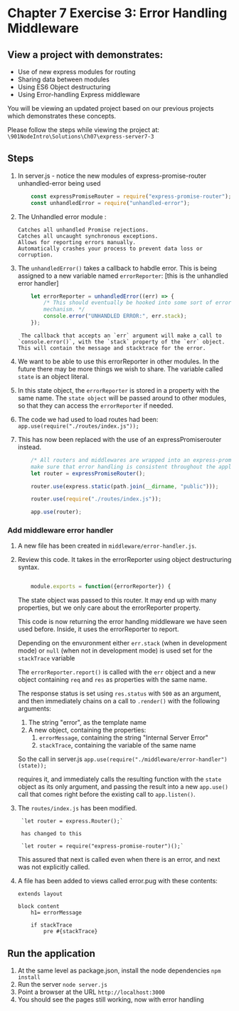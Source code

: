 # Chapter 7 Exercise 3: Error Handling Middleware

## View a project with demonstrates:
* Use of new express modules for routing
* Sharing data between modules
* Using ES6 Object destructuring
* Using Error-handling Express middleware

You will be viewing an updated project based on our previous projects which demonstrates  these concepts.

Please follow the steps while viewing the project at:
`\901NodeIntro\Solutions\Ch07\express-server7-3`


## Steps

1. In server.js - notice the new modules of express-promise-router unhandled-error being used
	
	```javascript
		const expressPromiseRouter = require("express-promise-router");
		const unhandledError = require("unhandled-error");
	```

1. The Unhandled error module :
	```
	Catches all unhandled Promise rejections.
	Catches all uncaught synchronous exceptions.
	Allows for reporting errors manually.
	Automatically crashes your process to prevent data loss or corruption.
    ```

1. The `unhandledError()` takes a callback to habdle error. This is being assigned to a new variable named `errorReporter`: [this is the unhandled error handler]

	```javascript
		let errorReporter = unhandledError((err) => {
			/* This should eventually be hooked into some sort of error reporting
			mechanism. */
			console.error("UNHANDLED ERROR:", err.stack);
		});

	```

		The callback that accepts an `err` argument will make a call to `console.error()`, with the `stack` property of the `err` object. This will contain the message and stacktrace for the error.

1. We want to be able to use this errorReporter in other modules. In the future there may be more things we wish to share. The variable called `state` is an object literal.  

1. In this state object, the `errorReporter` is stored in a property with the same name. The `state object` will be passed around to other modules, so that they can access the `errorReporter` if needed.

1. The code we had used to load routes had been:
	`app.use(require("./routes/index.js"));`

1. This has now been replaced with the use of an expressPromiserouter instead. 

	```javascript
		/* All routers and middlewares are wrapped into an express-promise-router to
		make sure that error handling is consistent throughout the application. */
		let router = expressPromiseRouter();

		router.use(express.static(path.join(__dirname, "public")));

		router.use(require("./routes/index.js"));

		app.use(router);
	```

### Add middleware error handler

1. A new file has been created in  `middleware/error-handler.js`.

1. Review this code. It takes in the errorReporter using object destructuring syntax. 
	```javascript
	
		module.exports = function({errorReporter}) {
	```

	The state object was passed to this router. It may end up with many properties, but we only care about the errorReporter property. 

	This code is now returning the error handlng middleware we have seen used before. Inside, it uses the errorReporter to report. 	

	Depending on the envuronment either `err.stack` (when in development mode) or `null` (when not in development mode) is used set for the `stackTrace` variable
	
	The `errorReporter.report()` is called with the `err` object and a new object containing `req` and `res` as properties with the same name.

	The response status is set using `res.status` with `500` as an argument, and then immediately chains on a call to `.render()` with the following arguments:
	1. The string "error", as the template name
	2. A new object, containing the properties:
		1. `errorMessage`, containing the string "Internal Server Error"
		2. `stackTrace`, containing the variable of the same name


	So the call in server.js 
	`app.use(require("./middleware/error-handler")(state));`

	requires it, and immediately calls the resulting function with the `state` object as its only argument, and passing the result into a new `app.use()` call that comes right before the existing call to `app.listen()`.

1. The `routes/index.js` has been modified. 
	
		`let router = express.Router();`

		has changed to this

		`let router = require("express-promise-router")();`

	This assured that next is called even when there is an error, and next was not explicitly called.

1. A file has been added to views called error.pug with these contents:

	```
	extends layout

	block content
		h1= errorMessage

		if stackTrace
			pre #{stackTrace}

	```
	
## Run the application
1. At the same level as package.json, install the node dependencies `npm install` 
1. Run the server `node server.js`
1. Point a browser at the URL `http://localhost:3000`
1. You should see the pages still working, now with error handling
